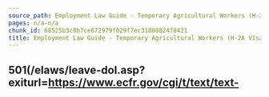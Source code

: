 ```yaml
---
source_path: Employment Law Guide - Temporary Agricultural Workers (H-2A Visas).md
pages: n/a-n/a
chunk_id: 68525b3c0b7ce672979f029f7ec31808824f8421
title: Employment Law Guide - Temporary Agricultural Workers (H-2A Visas)
---
```

## 501(/elaws/leave-dol.asp?exiturl=https://www.ecfr.gov/cgi/t/text/text-

